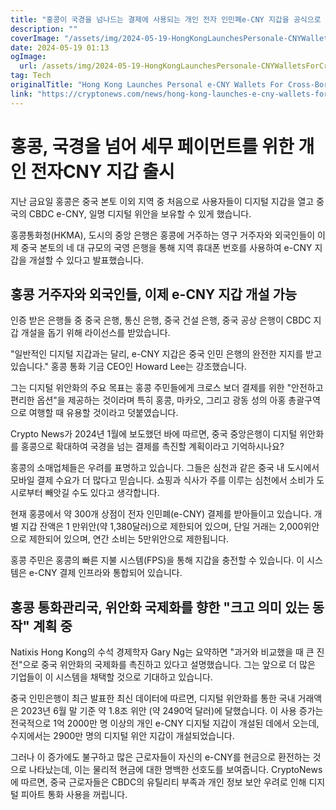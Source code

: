 ```yaml
---
title: "홍콩이 국경을 넘나드는 결제에 사용되는 개인 전자 인민폐e-CNY 지갑을 공식으로 선보였습니다"
description: ""
coverImage: "/assets/img/2024-05-19-HongKongLaunchesPersonale-CNYWalletsForCross-BorderPayments_thumbnail.png"
date: 2024-05-19 01:13
ogImage: 
  url: /assets/img/2024-05-19-HongKongLaunchesPersonale-CNYWalletsForCross-BorderPayments_thumbnail.png
tag: Tech
originalTitle: "Hong Kong Launches Personal e-CNY Wallets For Cross-Border Payments"
link: "https://cryptonews.com/news/hong-kong-launches-e-cny-wallets-for-payments.htm"
---
```



# 홍콩, 국경을 넘어 세무 페이먼트를 위한 개인 전자CNY 지갑 출시

지난 금요일 홍콩은 중국 본토 이외 지역 중 처음으로 사용자들이 디지털 지갑을 열고 중국의 CBDC e-CNY, 일명 디지털 위안을 보유할 수 있게 했습니다.

홍콩통화청(HKMA), 도시의 중앙 은행은 홍콩에 거주하는 영구 거주자와 외국인들이 이제 중국 본토의 네 대 규모의 국영 은행을 통해 지역 휴대폰 번호를 사용하여 e-CNY 지갑을 개설할 수 있다고 발표했습니다.

## 홍콩 거주자와 외국인들, 이제 e-CNY 지갑 개설 가능

<div class="content-ad"></div>

인증 받은 은행들 중 중국 은행, 통신 은행, 중국 건설 은행, 중국 공상 은행이 CBDC 지갑 개설을 돕기 위해 라이선스를 받았습니다.

"일반적인 디지털 지갑과는 달리, e-CNY 지갑은 중국 인민 은행의 완전한 지지를 받고 있습니다." 홍콩 통화 기금 CEO인 Howard Lee는 강조했습니다.

그는 디지털 위안화의 주요 목표는 홍콩 주민들에게 크로스 보더 결제를 위한 "안전하고 편리한 옵션"을 제공하는 것이라며 특히 홍콩, 마카오, 그리고 광동 성의 아홍 총괄구역으로 여행할 때 유용할 것이라고 덧붙였습니다.

Crypto News가 2024년 1월에 보도했던 바에 따르면, 중국 중앙은행이 디지털 위안화를 홍콩으로 확대하여 국경을 넘는 결제를 촉진할 계획이라고 기억하시나요?

<div class="content-ad"></div>

홍콩의 소매업체들은 우려를 표명하고 있습니다. 그들은 심천과 같은 중국 내 도시에서 모바일 결제 수요가 더 많다고 믿습니다. 쇼핑과 식사가 주를 이루는 심천에서 소비가 도시로부터 빼앗길 수도 있다고 생각합니다.

현재 홍콩에서 약 300개 상점이 전자 인민폐(e-CNY) 결제를 받아들이고 있습니다. 개별 지갑 잔액은 1 만위안(약 1,380달러)으로 제한되어 있으며, 단일 거래는 2,000위안으로 제한되어 있으며, 연간 소비는 5만위안으로 제한됩니다.

홍콩 주민은 홍콩의 빠른 지불 시스템(FPS)을 통해 지갑을 충전할 수 있습니다. 이 시스템은 e-CNY 결제 인프라와 통합되어 있습니다.

## 홍콩 통화관리국, 위안화 국제화를 향한 "크고 의미 있는 동작" 계획 중

<div class="content-ad"></div>

Natixis Hong Kong의 수석 경제학자 Gary Ng는 요약하면 "과거와 비교했을 때 큰 진전"으로 중국 위안화의 국제화를 촉진하고 있다고 설명했습니다. 그는 앞으로 더 많은 기업들이 이 시스템을 채택할 것으로 기대하고 있습니다.

중국 인민은행이 최근 발표한 최신 데이터에 따르면, 디지털 위안화를 통한 국내 거래액은 2023년 6월 말 기준 약 1.8조 위안 (약 2490억 달러)에 달했습니다. 이 사용 증가는 전국적으로 1억 2000만 명 이상의 개인 e-CNY 디지털 지갑이 개설된 데에서 오는데, 수지에서는 2900만 명의 디지털 위안 지갑이 개설되었습니다.

그러나 이 증가에도 불구하고 많은 근로자들이 자신의 e-CNY를 현금으로 환전하는 것으로 나타났는데, 이는 물리적 현금에 대한 명백한 선호도를 보여줍니다. CryptoNews에 따르면, 중국 근로자들은 CBDC의 유틸리티 부족과 개인 정보 보안 우려로 인해 디지털 피아트 통화 사용을 꺼립니다.
